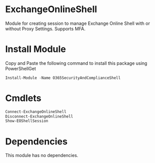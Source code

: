 # ExchangeOnlineShell
Module for creating session to manage Exchange Online Shell with or without Proxy Settings. Supports MFA.

# Install Module
Copy and Paste the following command to install this package using PowerShellGet
```powershell
Install-Module -Name O365SecurityAndComplianceShell 
```
# Cmdlets
```powershell
Connect-ExchangeOnlineShell 
Disconnect-ExchangeOnlineShell 
Show-EOShellSession
```

# Dependencies
This module has no dependencies.
